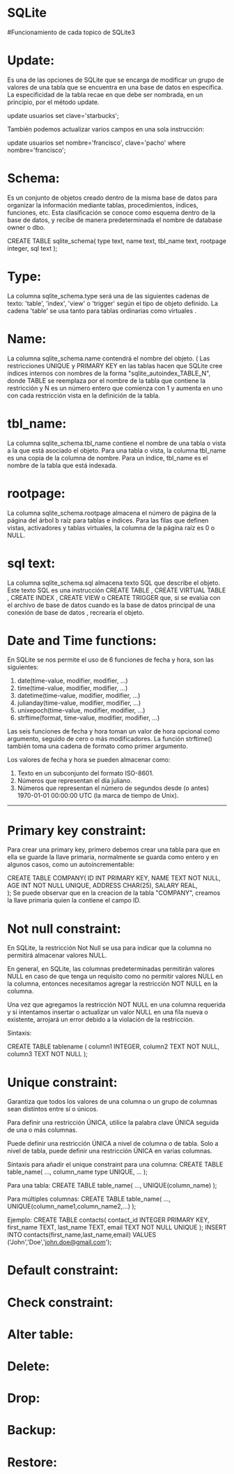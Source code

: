 # SQLite

#Funcionamiento de cada topico de SQLite3

# Update:
Es una de las opciones de SQLite que se encarga de modificar un grupo de valores de una tabla que se encuentra en una base de datos en específica.
La especificidad de la tabla recae en que debe ser nombrada, en un principio, por el método update.

update usuarios set clave='starbucks';

También podemos actualizar varios campos en una sola instrucción:

update usuarios set nombre='francisco', clave='pacho'
where nombre='francisco';

# Schema:
Es un conjunto de objetos creado dentro de la misma base de datos para organizar la información mediante tablas, procedimientos, índices, funciones, etc. Esta clasificación se conoce como esquema dentro de la base de datos, y recibe de manera predeterminada el nombre de database owner o dbo.

CREATE TABLE sqlite_schema(
  type text,
  name text,
  tbl_name text,
  rootpage integer,
  sql text
);

# Type:
La columna sqlite_schema.type será una de las siguientes cadenas de texto: 'table', 'index', 'view' o 'trigger' según el tipo de objeto definido. La cadena 'table' se usa tanto para tablas ordinarias como virtuales .

# Name:
La columna sqlite_schema.name contendrá el nombre del objeto. ( Las restricciones UNIQUE y PRIMARY KEY en las tablas hacen que SQLite cree índices internos con nombres de la forma "sqlite_autoindex_TABLE_N", donde TABLE se reemplaza por el nombre de la tabla que contiene la restricción y N es un número entero que comienza con 1 y aumenta en uno con cada restricción vista en la definición de la tabla.

# tbl_name:
La columna sqlite_schema.tbl_name contiene el nombre de una tabla o vista a la que está asociado el objeto. Para una tabla o vista, la columna tbl_name es una copia de la columna de nombre. Para un índice, tbl_name es el nombre de la tabla que está indexada.

# rootpage:
La columna sqlite_schema.rootpage almacena el número de página de la página del árbol b raíz para tablas e índices. Para las filas que definen vistas, activadores y tablas virtuales, la columna de la página raíz es 0 o NULL.

# sql text:
La columna sqlite_schema.sql almacena texto SQL que describe el objeto. Este texto SQL es una instrucción CREATE TABLE , CREATE VIRTUAL TABLE , CREATE INDEX , CREATE VIEW o CREATE TRIGGER que, si se evalúa con el archivo de base de datos cuando es la base de datos principal de una conexión de base de datos , recrearía el objeto.


# Date and Time functions:
En SQLite se nos permite el uso de 6 funciones de fecha y hora, son las siguientes:
1. date(time-value, modifier, modifier, ...)
2. time(time-value, modifier, modifier, ...)
3. datetime(time-value, modifier, modifier, ...)
4. julianday(time-value, modifier, modifier, ...)
5. unixepoch(time-value, modifier, modifier, ...)
6. strftime(format, time-value, modifier, modifier, ...)

Las seis funciones de fecha y hora toman un valor de hora opcional como argumento, seguido de cero o más modificadores. La función strftime() también toma una cadena de formato como primer argumento.

Los valores de fecha y hora se pueden almacenar como:

1. Texto en un subconjunto del formato ISO-8601.
2. Números que representan el día juliano.
3. Números que representan el número de segundos desde (o antes) 1970-01-01 00:00:00 UTC (la marca de tiempo de Unix).
------------------------------------------------------------------------------
# Primary key constraint:
Para crear una primary key, primero debemos crear una tabla para que en ella se guarde la llave primaria, normalmente se guarda como entero y en algunos casos, como un autoincrementable:

CREATE TABLE COMPANY(
   ID INT PRIMARY KEY,
   NAME TEXT NOT NULL,
   AGE INT NOT NULL UNIQUE,
   ADDRESS CHAR(25),
   SALARY REAL,       
);
Se puede observar que en la creacion de la tabla "COMPANY", creamos la llave primaria quien la contiene el campo ID.


# Not null constraint:
En SQLite, la restricción Not Null se usa para indicar que la columna no permitirá almacenar valores NULL.

En general, en SQLite, las columnas predeterminadas permitirán valores NULL en caso de que tenga un requisito como no permitir valores NULL en la columna, entonces necesitamos agregar la restricción NOT NULL en la columna.

Una vez que agregamos la restricción NOT NULL en una columna requerida y si intentamos insertar o actualizar un valor NULL en una fila nueva o existente, arrojará un error debido a la violación de la restricción.

Sintaxis:

CREATE TABLE tablename (
column1 INTEGER,
column2 TEXT NOT NULL,
column3 TEXT NOT NULL
);

# Unique constraint:
Garantiza que todos los valores de una columna o un grupo de columnas sean distintos entre sí o únicos.

Para definir una restricción ÚNICA, utilice la palabra clave ÚNICA seguida de una o más columnas.

Puede definir una restricción ÚNICA a nivel de columna o de tabla. Solo a nivel de tabla, puede definir una restricción ÚNICA en varias columnas.

Sintaxis para añadir el unique constraint para una columna:
CREATE TABLE table_name(
    ...,
    column_name type UNIQUE,
    ...
);

Para una tabla:
CREATE TABLE table_name(
    ...,
    UNIQUE(column_name)
);

Para múltiples columnas:
CREATE TABLE table_name(
    ...,
    UNIQUE(column_name1,column_name2,...)
);

Ejemplo:
CREATE TABLE contacts(
    contact_id INTEGER PRIMARY KEY,
    first_name TEXT,
    last_name TEXT,
    email TEXT NOT NULL UNIQUE
);
INSERT INTO contacts(first_name,last_name,email)
VALUES ('John','Doe','john.doe@gmail.com');

# Default constraint:


# Check constraint:


# Alter table:


# Delete:


# Drop:


# Backup:


# Restore:
